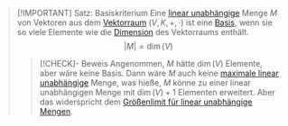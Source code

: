 > [!IMPORTANT] Satz: Basiskriterium
> Eine [linear unabhängige](../Lineare%20Unabhängigkeit.md) Menge $M$ von Vektoren aus dem [Vektorraum](../Abstrakter%20Vektorraum.md) $(V,K,+,\cdot)$ ist eine [Basis](Basis.md), wenn sie so viele Elemente wie die [Dimension](Dimension.md) des Vektorraums enthält.
> $$|M| = \dim (V)$$
> > [!CHECK]- Beweis
> > Angenommen, $M$ hätte $\dim (V)$ Elemente, aber wäre keine Basis. Dann wäre $M$ auch keine [maximale linear unabhängige](Basis.md) Menge, was hieße, $M$ könne zu einer linear unabhängigen Menge mit $\dim (V) + 1$ Elementen erweitert. Aber das widerspricht dem [Größenlimit für linear unabhängige Mengen](../Größenlimit%20für%20linear%20unabhängige%20Mengen.md).